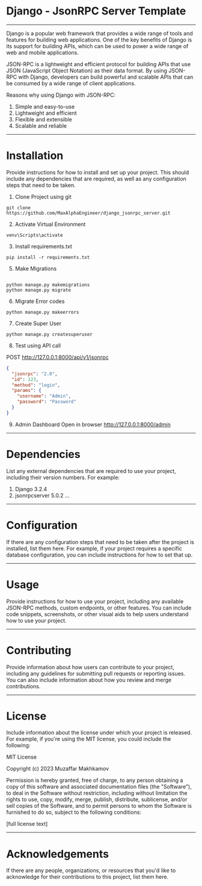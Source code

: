 # Django - JsonRPC Server Template

---

Django is a popular web framework that provides a wide range of tools and features for building web applications. One of the key benefits of Django is its support for building APIs, which can be used to power a wide range of web and mobile applications.

JSON-RPC is a lightweight and efficient protocol for building APIs that use JSON (JavaScript Object Notation) as their data format. By using JSON-RPC with Django, developers can build powerful and scalable APIs that can be consumed by a wide range of client applications.

Reasons why using Django with JSON-RPC:

1. Simple and easy-to-use
2. Lightweight and efficient
3. Flexible and extensible
4. Scalable and reliable

---
# Installation

Provide instructions for how to install and set up your project. This should include any dependencies that are required,
as well as any configuration steps that need to be taken.

1. Clone Project using git

```commandline
git clone https://github.com/MaxAlphaEngineer/django_jsonrpc_server.git
```

2. Activate Virtual Environment

```commandline
venv\Scripts\activate
```

3. Install requirements.txt

```
pip install -r requirements.txt
```

5. Make Migrations

```commandline

python manage.py makemigrations
python manage.py migrate

```

6. Migrate Error codes

```
python manage.py makeerrors
``` 

7. Create Super User

```
python manage.py createsuperuser
``` 

8. Test using API call

POST http://127.0.0.1:8000/api/v1/jsonrpc

```json
{
  "jsonrpc": "2.0",
  "id": 123,
  "method": "login",
  "params": {
    "username": "Admin",
    "password": "Password"
  }
}
```

9. Admin Dashboard
Open in browser http://127.0.0.1:8000/admin

---
# Dependencies

List any external dependencies that are required to use your project, including their version numbers. For example:

1. Django 3.2.4
2. jsonrpcserver 5.0.2
   ...

---
# Configuration

If there are any configuration steps that need to be taken after the project is installed, list them here. For example,
if your project requires a specific database configuration, you can include instructions for how to set that up.

---
# Usage

Provide instructions for how to use your project, including any available JSON-RPC methods, custom endpoints, or other
features. You can include code snippets, screenshots, or other visual aids to help users understand how to use your
project.

---
# Contributing

Provide information about how users can contribute to your project, including any guidelines for submitting pull
requests or reporting issues. You can also include information about how you review and merge contributions.

---
# License

Include information about the license under which your project is released. For example, if you're using the MIT
license, you could include the following:

MIT License

Copyright (c) 2023 Muzaffar Makhkamov

Permission is hereby granted, free of charge, to any person obtaining a copy of this software and associated
documentation files (the "Software"), to deal in the Software without restriction, including without limitation the
rights to use, copy, modify, merge, publish, distribute, sublicense, and/or sell copies of the Software, and to permit
persons to whom the Software is furnished to do so, subject to the following conditions:

[full license text]

---
# Acknowledgements

If there are any people, organizations, or resources that you'd like to acknowledge for their contributions to this
project, list them here.
